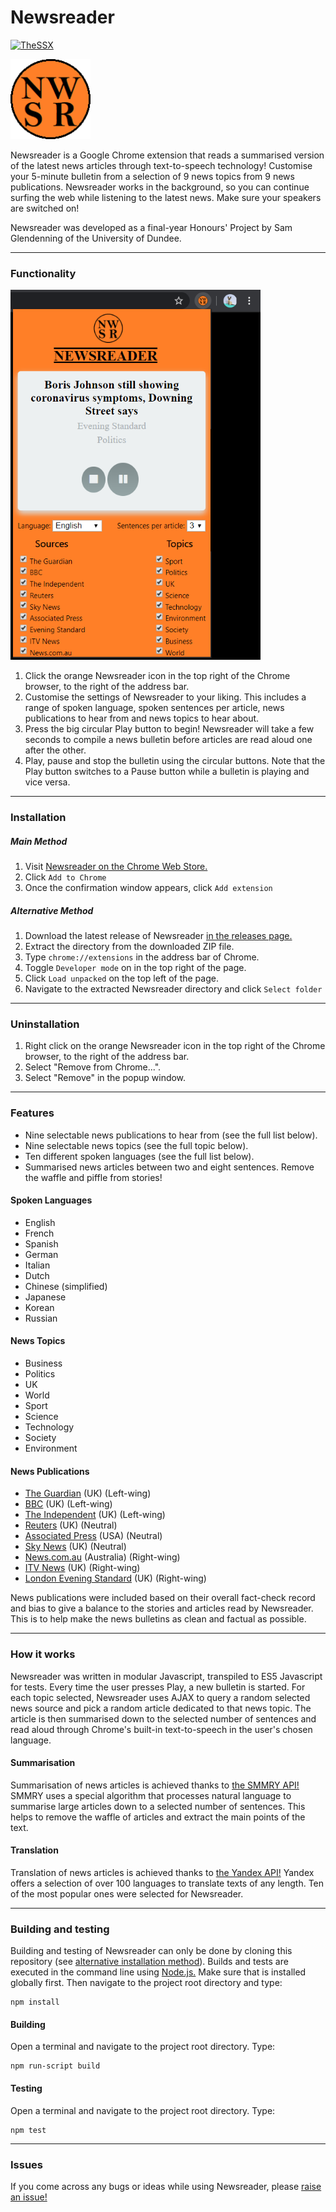 # Newsreader

[![TheSSX](https://circleci.com/gh/TheSSX/Newsreader.svg?style=shield)](https://app.circleci.com/pipelines/github/TheSSX/Newsreader)

<img src="https://github.com/TheSSX/Newsreader/blob/master/icons/icon128.png" width="128">

Newsreader is a Google Chrome extension that reads a summarised version of the latest news articles through text-to-speech technology! Customise your 5-minute bulletin from a selection of 9 news topics from 9 news publications. Newsreader works in the background, so you can continue surfing the web while listening to the latest news. Make sure your speakers are switched on!

Newsreader was developed as a final-year Honours' Project by Sam Glendenning of the University of Dundee. 

------------

### Functionality
<img src="https://github.com/TheSSX/Newsreader/blob/master/screenshots/screen1.PNG" width="400">

1. Click the orange Newsreader icon in the top right of the Chrome browser, to the right of the address bar.
2. Customise the settings of Newsreader to your liking. This includes a range of spoken language, spoken sentences per article, news publications to hear from and news topics to hear about.
3. Press the big circular Play button to begin! Newsreader will take a few seconds to compile a news bulletin before articles are read aloud one after the other.
4. Play, pause and stop the bulletin using the circular buttons. Note that the Play button switches to a Pause button while a bulletin is playing and vice versa.

------------

### Installation

##### Main Method

1. Visit [Newsreader on the Chrome Web Store.](https://chrome.google.com/webstore/detail/newsreader/akekhfakaccfkpjgbocjdhhadmdlpfbm/)
2. Click ``Add to Chrome``
3. Once the confirmation window appears, click ``Add extension``

##### Alternative Method

1. Download the latest release of Newsreader [in the releases page.](https://github.com/TheSSX/Newsreader/releases)
2. Extract the directory from the downloaded ZIP file.
3. Type ``chrome://extensions`` in the address bar of Chrome.
4. Toggle ``Developer mode`` on in the top right of the page.
5. Click ``Load unpacked`` on the top left of the page.
6. Navigate to the extracted Newsreader directory and click ``Select folder``

------------

### Uninstallation

1. Right click on the orange Newsreader icon in the top right of the Chrome browser, to the right of the address bar.
2. Select "Remove from Chrome...".
3. Select "Remove" in the popup window.

------------

### Features

- Nine selectable news publications to hear from (see the full list below).
- Nine selectable news topics (see the full topic below).
- Ten different spoken languages (see the full list below).
- Summarised news articles between two and eight sentences. Remove the waffle and piffle from stories!

#### Spoken Languages

- English
- French
- Spanish
- German
- Italian
- Dutch
- Chinese (simplified)
- Japanese
- Korean
- Russian

#### News Topics

- Business
- Politics
- UK
- World
- Sport
- Science
- Technology
- Society
- Environment

#### News Publications

- [The Guardian](https://www.theguardian.com/) (UK) (Left-wing)
- [BBC](https://www.bbc.com/news) (UK) (Left-wing)
- [The Independent](https://www.independent.co.uk/) (UK) (Left-wing)
- [Reuters](https://www.reuters.com/) (UK) (Neutral)
- [Associated Press](https://apnews.com/) (USA) (Neutral)
- [Sky News](https://news.sky.com/) (UK) (Neutral)
- [News.com.au](https://www.news.com.au/) (Australia) (Right-wing)
- [ITV News](https://www.itv.com/news/) (UK) (Right-wing)
- [London Evening Standard](https://www.standard.co.uk/) (UK) (Right-wing)

News publications were included based on their overall fact-check record and bias to give a balance to the stories and articles read by Newsreader. This is to help make the news bulletins as clean and factual as possible.

------------

### How it works

Newsreader was written in modular Javascript, transpiled to ES5 Javascript for tests. 
Every time the user presses Play, a new bulletin is started. For each topic selected, Newsreader uses AJAX to query a random selected news source and pick a random article dedicated to that news topic. The article is then summarised down to the selected number of sentences and read aloud through Chrome's built-in text-to-speech in the user's chosen language.

#### Summarisation

Summarisation of news articles is achieved thanks to [the SMMRY API!](https://smmry.com/)
SMMRY uses a special algorithm that processes natural language to summarise large articles down to a selected number of sentences. This helps to remove the waffle of articles and extract the main points of the text. 

#### Translation

Translation of news articles is achieved thanks to [the Yandex API!](https://translate.yandex.com/)
Yandex offers a selection of over 100 languages to translate texts of any length. Ten of the most popular ones were selected for Newsreader.

------------

### Building and testing

Building and testing of Newsreader can only be done by cloning this repository (see [alternative installation method](#alternative-method)). Builds and tests are executed in the command line using [Node.js.](https://nodejs.org/) Make sure that is installed globally first. Then navigate to the project root directory and type:
```
npm install
```

#### Building
Open a terminal and navigate to the project root directory. Type:
```
npm run-script build
```

#### Testing
Open a terminal and navigate to the project root directory. Type:
```
npm test
```

------------
### Issues
If you come across any bugs or ideas while using Newsreader, please [raise an issue!](https://github.com/TheSSX/Newsreader/issues)